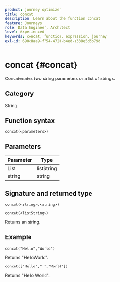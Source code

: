 ```yaml
---
product: journey optimizer
title: concat
description: Learn about the function concat
feature: Journeys
role: Data Engineer, Architect
level: Experienced
keywords: concat, function, expression, journey
exl-id: 690c8aa9-f754-4720-b4ed-a338e5d3b79d
---
```

# concat {#concat}

Concatenates two string parameters or a list of strings.

## Category

String

## Function syntax

`concat(<parameters>)`

## Parameters

| Parameter | Type             |
|-----------|------------------|
| List      | listString       |
| string   | string |

## Signature and returned type

`concat(<string>,<string>)`

`concat(<listString>)`

Returns an string.

## Example

`concat("Hello","World")`

Returns "HelloWorld".

`concat(["Hello"," ","World"])`

Returns "Hello World".
